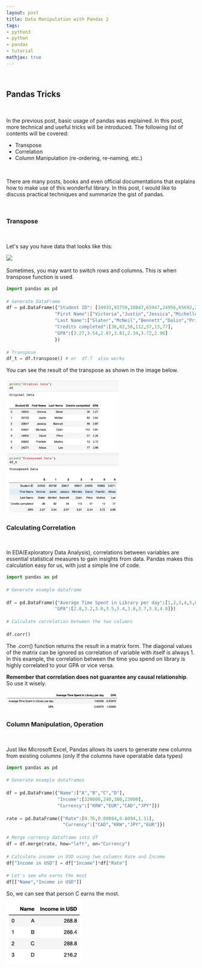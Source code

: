 ```yaml
---
layout: post
title: Data Manipulation with Pandas 2
tags:
- python3
- python
- pandas
- tutorial
mathjax: true
---
```


<br>

## Pandas Tricks

<br>

In the previous post, basic usage of pandas was explained. In this post, more technical and useful tricks will be introduced. The following list of contents will be covered:

- Transpose
- Correlation
- Column Manipulation (re-ordering, re-naming, etc.)

<br>

There are many posts, books and even official documentations that explains how to make use of this wonderful library. In this post, I would like to discuss practical techniques and summarize the gist of pandas. 

<br>

### Transpose

<br>

Let's say you have data that looks like this:

<img src="https://study.com/cimages/multimages/16/numericdata.jpg" width="500">

<br>

Sometimes, you may want to switch rows and columns. This is when transpose function is used.



```python
import pandas as pd

# Generate DataFrame
df = pd.DataFrame({"Student ID": [34933,93759,20847,65947,24956,65692,24271],
                  "First Name":["Victoria","Justin","Jessica","Michelle","David","Franklin","Alissa"],
                  "Last Name":["Slater","McNeil","Bennett","Dolin","Price","Mullins","Lee"],
                  "Credits completed":[36,82,56,112,57,13,77],
                  "GPA":[3.27,3.54,2.87,3.81,2.34,3.72,2.96]
                  })

# Transpose
df_t = df.transpose() # or  df.T  also works
```

You can see the result of the transpose as shown in the image below.

<img src="/assets/images/pd_transpose.png" width="300">

<br>

### Calculating Correlation

<br>

In EDA(Exploratory Data Analysis), correlations between variables are essential statistical measures to gain insights from data. Pandas makes this calculation easy for us, with just a simple line of code.

```python 
import pandas as pd

# Generate example dataframe

df = pd.DataFrame({"Average Time Spent in Library per day":[1,2,3,4,5,6,7,8,9],
                  "GPA":[2.8,3.2,3.0,3.5,3.4,3.8,3.7,3.8,4.0]})

# Calculate correlation between the two columns

df.corr()
```

The .corr() function returns the result in a matrix form. The diagonal values of the matrix can be ignored as correlation of variable with itself is always 1. In this example, the correlation between the time you spend on library is highly correlated to your GPA or vice versa.

**Remember that correlation does not guarantee any causal relationship**. So use it wisely.

<img src="/assets/images/pd_corr.png" width="300">

<br>

### Column Manipulation, Operation

<br>

Just like Microsoft Excel, Pandas allows its users to generate new columns from existing columns (only If the columns have operatable data types)

```python
import pandas as pd

# Generate example dataframes

df = pd.DataFrame({"Name":["A","B","C","D"],
                   "Income":[320000,240,380,23000],
                   "Currency":["KRW","EUR","CAD","JPY"]})

rate = pd.DataFrame({"Rate":[0.76,0.00084,0.0094,1.11],
                     "Currency":["CAD","KRW","JPY","EUR"]})

# Merge currency dataframe into df
df = df.merge(rate, how="left", on="Currency")

# Calculate income in USD using two columns Rate and Income
df["Income in USD"] = df["Income"]*df["Rate"]

# Let's see who earns the most
df[["Name","Income in USD"]]
```

So, we can see that person C earns the most.

<img src="/assets/images/pd_who_earns.png" width="200">


